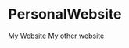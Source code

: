 # PersonalWebsite
[My Website](https://lefthandedbread.github.io/PersonalWebsite/)
[My other website](https://gigachad.website)
